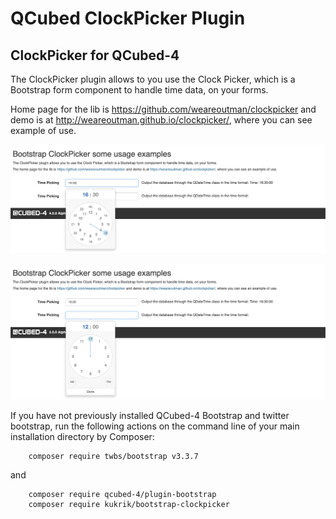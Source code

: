 # QCubed ClockPicker Plugin


## ClockPicker for QCubed-4

The ClockPicker plugin allows to you use the Clock Picker, which is a Bootstrap form component to handle time data, on your forms.

Home page for the lib is https://github.com/weareoutman/clockpicker and demo is at
http://weareoutman.github.io/clockpicker/, where you can see example of use.

![Image of kukrik](screenshot/clockpicker_screenshot_1.jpg?raw=true)

![Image of kukrik](screenshot/clockpicker_screenshot_2.jpg?raw=true)

If you have not previously installed QCubed-4 Bootstrap and twitter bootstrap, run the following actions on the command line of your main installation directory by Composer:
```
    composer require twbs/bootstrap v3.3.7
```
and

```
    composer require qcubed-4/plugin-bootstrap
    composer require kukrik/bootstrap-clockpicker
```

